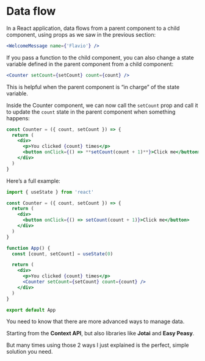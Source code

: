 # Data flow

In a React application, data flows from a parent component to a child component, using props as we saw in the previous section:

```jsx
<WelcomeMessage name={'Flavio'} />
```

If you pass a function to the child component, you can also change a state variable defined in the parent component from a child component:

```jsx
<Counter setCount={setCount} count={count} />
```

This is helpful when the parent component is “in charge” of the state variable.

Inside the Counter component, we can now call the `setCount` prop and call it to update the `count` state in the parent component when something happens:

```jsx
const Counter = ({ count, setCount }) => {
  return (
    <div>
      <p>You clicked {count} times</p>
      <button onClick={() => **setCount(count + 1)**}>Click me</button>
    </div>
  )
}
```

Here’s a full example:

```jsx
import { useState } from 'react'

const Counter = ({ count, setCount }) => {
  return (
    <div>
      <button onClick={() => setCount(count + 1)}>Click me</button>
    </div>
  )
}

function App() {
  const [count, setCount] = useState(0)

  return (
    <div>
      <p>You clicked {count} times</p>
      <Counter setCount={setCount} count={count} />
    </div>
  )
}

export default App
```

You need to know that there are more advanced ways to manage data.

Starting from the **Context API**, but also libraries like **Jotai** and **Easy Peasy**.

But many times using those 2 ways I just explained is the perfect, simple solution you need.
